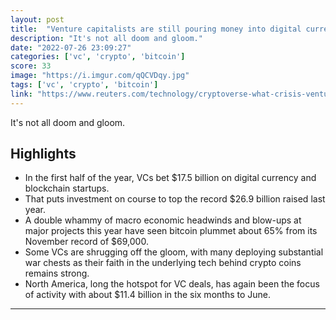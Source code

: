 ```yaml
---
layout: post
title:  "Venture capitalists are still pouring money into digital currency and blockchain startups at a pace that's set to outstrip last year's record."
description: "It's not all doom and gloom."
date: "2022-07-26 23:09:27"
categories: ['vc', 'crypto', 'bitcoin']
score: 33
image: "https://i.imgur.com/qQCVDqy.jpg"
tags: ['vc', 'crypto', 'bitcoin']
link: "https://www.reuters.com/technology/cryptoverse-what-crisis-venture-capitalists-bet-big-crypto-2022-07-26/"
---
```


It's not all doom and gloom.

## Highlights

- In the first half of the year, VCs bet $17.5 billion on digital currency and blockchain startups.
- That puts investment on course to top the record $26.9 billion raised last year.
- A double whammy of macro economic headwinds and blow-ups at major projects this year have seen bitcoin plummet about 65% from its November record of $69,000.
- Some VCs are shrugging off the gloom, with many deploying substantial war chests as their faith in the underlying tech behind crypto coins remains strong.
- North America, long the hotspot for VC deals, has again been the focus of activity with about $11.4 billion in the six months to June.

---
